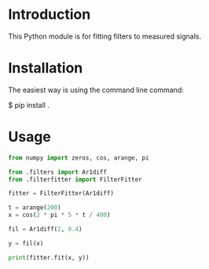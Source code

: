 Introduction
============

This Python module is for fitting filters to measured signals. 


Installation
============

The easiest way is using the command line command:

   $ pip install .


Usage
=====

``` python
from numpy import zeros, cos, arange, pi

from .filters import Ar1diff
from .filterfitter import FilterFitter

fitter = FilterFitter(Ar1diff)

t = arange(200)
x = cos(2 * pi * 5 * t / 400)

fil = Ar1diff(2, 0.4)

y = fil(x)

print(fitter.fit(x, y))

```



